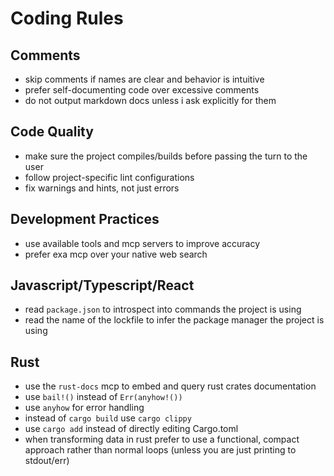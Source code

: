 # Coding Rules

## Comments

- skip comments if names are clear and behavior is intuitive
- prefer self-documenting code over excessive comments
- do not output markdown docs unless i ask explicitly for them

## Code Quality

- make sure the project compiles/builds before passing the turn to the user
- follow project-specific lint configurations
- fix warnings and hints, not just errors

## Development Practices

- use available tools and mcp servers to improve accuracy
- prefer exa mcp over your native web search

## Javascript/Typescript/React

- read `package.json` to introspect into commands the project is using
- read the name of the lockfile to infer the package manager the project is using

## Rust

- use the `rust-docs` mcp to embed and query rust crates documentation
- use `bail!()` instead of `Err(anyhow!())`
- use `anyhow` for error handling
- instead of `cargo build` use `cargo clippy`
- use `cargo add` instead of directly editing Cargo.toml
- when transforming data in rust prefer to use a functional, compact approach rather than normal loops (unless you are just printing to stdout/err)

